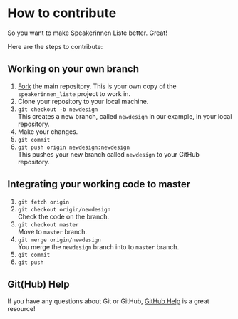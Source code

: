 # How to contribute

So you want to make Speakerinnen Liste better. Great!

Here are the steps to contribute:

## Working on your own branch

1. [Fork](https://help.github.com/articles/fork-a-repo) the main repository.
   This is your own copy of the `speakerinnen_liste` project to work in.
2. Clone your repository to your local machine.
3. `git checkout -b newdesign`  
This creates a new branch, called `newdesign` in our example, in your local
repository.
4. Make your changes.
5. `git commit`
6. `git push origin newdesign:newdesign`  
This pushes your new branch called `newdesign` to your GitHub repository.

## Integrating your working code to master

1. `git fetch origin`
2. `git checkout origin/newdesign`  
Check the code on the branch.
3. `git checkout master`  
Move to `master` branch.
4. `git merge origin/newdesign`  
You merge the `newdesign` branch into to `master` branch.
5. `git commit`
6. `git push`

## Git(Hub) Help

If you have any questions about Git or GitHub, [GitHub
Help](https://help.github.com/) is a great resource!
